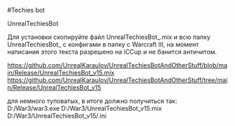 #Techies bot

UnrealTechiesBot

Для установки скопируйте файл UnrealTechiesBot_.mix и всю папку UnrealTechiesBot_ с конфигами в папку с Warcraft III, на момент написания этого текста разрешено на iCCup и не банится античитом.

https://github.com/UnrealKaraulov/UnrealTechiesBotAndOtherStuff/blob/main/Release/UnrealTechiesBot_v15.mix
https://github.com/UnrealKaraulov/UnrealTechiesBotAndOtherStuff/tree/main/Release/UnrealTechiesBot_v15

для немного туповатых, в итоге должно получиться так:
D:/War3/war3.exe
D:/War3/UnrealTechiesBot_v15.mix
D:/War3/UnrealTechiesBot_v15/.ini
